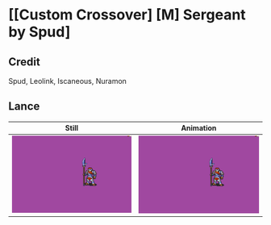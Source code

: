 # [\[Custom Crossover\] \[M\] Sergeant by Spud]

## Credit

Spud, Leolink, Iscaneous, Nuramon
	
## Lance

| Still | Animation |
| :---: | :-------: |
| ![Lance still](./Lance_000.png) | ![Lance animation](./Lance.gif) |
